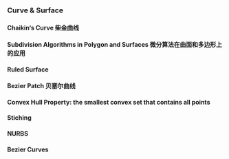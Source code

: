 ### Curve & Surface
#### Chaikin‘s Curve 柴金曲线
#### Subdivision Algorithms in Polygon and Surfaces 微分算法在曲面和多边形上的应用
#### Ruled Surface
#### Bezier Patch 贝塞尔曲线
#### Convex Hull Property: the smallest convex set that contains all points
#### Stiching
#### NURBS
#### Bezier Curves
